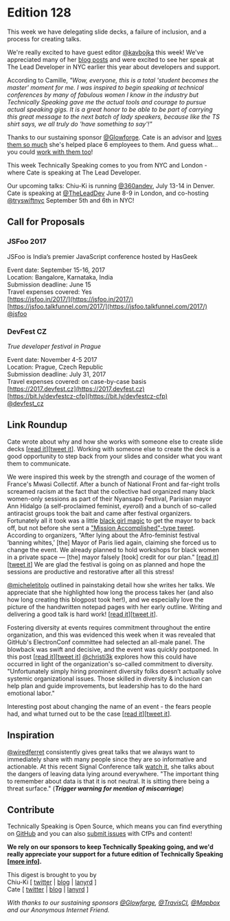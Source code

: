 # Edition 128

This week we have delegating slide decks, a failure of inclusion, and a process for creating talks.

We're really excited to have guest editor [@kavbojka](http://twitter.com/kavbojka) this week! We've appreciated many of her [blog posts](https://camilleacey.com/blog/) and were excited to see her speak at The Lead Developer in NYC earlier this year about developers and support. 

According to Camille, _"Wow, everyone, this is a total 'student becomes the master' moment for me. I was inspired to begin speaking at technical conferences by many of fabulous women I know in the industry but Technically Speaking gave me the actual tools and courage to pursue actual speaking gigs. It is a great honor to be able to be part of carrying this great message to the next batch of lady speakers, because like the TS shirt says, we all truly do 'have something to say'!"_

Thanks to our sustaining sponsor [@Glowforge](http://twitter.com/glowforge). Cate is an advisor and [loves them so much](https://cate.blog/2015/10/21/lasers-and-practical-skills/) she's helped place 6 employees to them. And guess what... you could [work with them too](https://glowforge.com/jobs/)!

This week Technically Speaking comes to you from NYC and London - where Cate is speaking at The Lead Developer.

Our upcoming talks: Chiu-Ki is running [@360andev](http://twitter.com/360andev), July 13-14 in Denver. Cate is speaking at [@TheLeadDev](http://twitter.com/theleaddev) June 8-9 in London, and co-hosting [@tryswiftnyc](http://twitter.com/tryswiftnyc) September 5th and 6th in NYC! 


## Call for Proposals

### JSFoo 2017

JSFoo is India’s premier JavaScript conference hosted by HasGeek

Event date: September 15-16, 2017  
Location: Bangalore, Karnataka, India  
Submission deadline: June 15  
Travel expenses covered: Yes  
[https://jsfoo.in/2017/](https://jsfoo.in/2017/)  
[https://jsfoo.talkfunnel.com/2017/](https://jsfoo.talkfunnel.com/2017/)  
[@jsfoo](http://twitter.com/jsfoo)

### DevFest CZ
*True developer festival in Prague* 
 
Event date: November 4-5 2017  
Location: Prague, Czech Republic  
Submission deadline: July 31, 2017  
Travel expenses covered: on case-by-case basis  
[https://2017.devfest.cz](https://2017.devfest.cz)  
[https://bit.ly/devfestcz-cfp](https://bit.ly/devfestcz-cfp)  
[@devfest_cz](https://twitter.com/DevFest_CZ)


## Link Roundup

Cate wrote about why and how she works with someone else to create slide decks [[read it](https://cate.blog/2017/06/01/who-made-your-slides-not-me/)][[tweet it](https://twitter.com/home?status=%E2%80%9CWho%20Made%20Your%20Slides%3F%E2%80%9D%20%28Not%20Me%29%20%E2%80%93%20Accidentally%20in%20Code%20https%3A//cate.blog/2017/06/01/who-made-your-slides-not-me/%20via%20%40techspeakdigest)]. Working with someone else to create the deck is a good opportunity to step back from your slides and consider what you want them to communicate.

We were inspired this week by the strength and courage of the women of France's Mwasi Collectif. After a bunch of National Front and far-right trolls screamed racism at the fact that the collective had organized many black women-only sessions as part of their Nyansapo Festival, Parisian mayor Ann Hidalgo (a self-proclaimed feminist, *eyeroll*) and a bunch of so-called antiracist groups took the bait and came after festival organizers. Fortunately all it took was a little [black girl magic](http://www.refinery29.com/2017/04/149970/black-girl-magic-meaning) to get the mayor to back off, but not before she sent a ["Mission Accomplished"-type tweet](http://time.com/4797567/paris-mayor-black-feminist-festival/). According to organizers, “After lying about the Afro-feminist festival ‘banning whites,’ [the] Mayor of Paris lied again, claiming she forced us to change the event. We already planned to hold workshops for black women in a private space ― [the] mayor falsely [took] credit for our plan.” [[read it](http://www.huffingtonpost.com/entry/afro-feminist-festival-organizers-call-out-paris-mayor-for-accusing-them-of-racism_us_592d8a3ee4b0df57cbfd7f0b)][[tweet it](https://twitter.com/home?status=Afro-Feminist%20Festival%20Organizers%20Call%20Out%20Paris%20Mayor%20For%20Accusing%20Them%20Of%20Racism%20%7C%20HuffPost%20http%3A//www.huffingtonpost.com/entry/afro-feminist-festival-organizers-call-out-paris-mayor-for-accusing-them-of-racism_us_592d8a3ee4b0df57cbfd7f0b%20via%20%40techspeakdigest)] We are glad the festival is going on as planned and hope the sessions are productive and restorative after all this stress!

[@micheletitolo](http://twitter.com/micheletitolo) outlined in painstaking detail how she writes her talks. We appreciate that she highlighted how long the process takes her (and also how long creating this blogpost took her!), and we especially love the picture of the handwritten notepad pages with her early outline. Writing and delivering a good talk is hard work! [[read it](https://michele.io/how-i-create-talks/)][[tweet it](https://twitter.com/home?status=How%20I%20Create%20Talks%20%C2%B7%20Michele%20Titolo%20by%20%40micheletitolo%20https%3A//michele.io/how-i-create-talks/%20via%20%40techspeakdigest)].

Fostering diversity at events requires commitment throughout the entire organization, and this was evidenced this week when  it was revealed that GitHub's ElectronConf committee had selected an all-male panel. The blowback was swift and decisive, and the event was quickly postponed. In this post [[read it](https://subfictional.com/how-could-github-announce-an-all-male-conference-line-up-the-same-week-it-shares-results-from-an-oss-demographics-survey-with-3-women/)][[tweet it](https://twitter.com/home?status=How%20could%20GitHub%20announce%20an%20all-male%20conference%20line%20up%20the%20same%20week%20it%20shares%20results%20from%20an%20OSS%20demographics%20survey%20with%203%25%20women%3F%20%7C%20Subfictional%20Studios%20by%20%40christi3k%20https%3A//subfictional.com/how-could-github-announce-an-all-male-conference-line-up-the-same-week-it-shares-results-from-an-oss-demographics-survey-with-3-women/%20via%20%40techspeakdigest)] [@christi3k](http://twitter.com/christi3k) explores how this could have occurred in light of the organization's so-called commitment to diversity. "Unfortunately simply hiring prominent diversity folks doesn’t actually solve systemic organizational issues. Those skilled in diversity & inclusion can help plan and guide improvements, but leadership has to do the hard emotional labor." 

Interesting post about changing the name of an event - the fears people had, and what turned out to be the case [[read it](https://make.wordpress.org/community/2017/05/24/whats-in-a-name-organizing-wordcamps-and-developing-the-finnish-community/)][[tweet it](https://twitter.com/home?status=What%E2%80%99s%20in%20a%20name%3F%20Organizing%20WordCamps%20and%20developing%20the%20Finnish%20community%20%E2%80%93%20Make%20WordPress%20Community%20https%3A//make.wordpress.org/community/2017/05/24/whats-in-a-name-organizing-wordcamps-and-developing-the-finnish-community/%20via%20%40techspeakdigest)].

## Inspiration

[@wiredferret](http://twitter.com/wiredferret) consistently gives great talks that we always want to immediately share with many people since they are so informative and actionable. At this recent Signal Conference talk [watch it](https://youtu.be/93ewk2pooAw), she talks about the dangers of leaving data lying around everywhere. "The important thing to remember about data is that it is not neutral. It is sitting there being a threat surface." (***Trigger warning for mention of miscarriage***)

## Contribute

Technically Speaking is Open Source, which means you can find everything on [GitHub](https://github.com/catehstn/technically-speaking/) and you can also [submit issues](https://github.com/catehstn/technically-speaking/issues/new) with CfPs and content!

**We rely on our sponsors to keep Technically Speaking going, and we'd really appreciate your support for a future edition of Technically Speaking [[more info](http://www.techspeak.email/sponsorship/)].**  


This digest is brought to you by  
Chiu-Ki [ [twitter](https://twitter.com/chiuki) | [blog](http://blog.sqisland.com/) | [lanyrd](http://lanyrd.com/profile/chiuki/) ]  
Cate [ [twitter](https://twitter.com/catehstn) | [blog](http://www.cate.blog/) | [lanyrd](http://lanyrd.com/profile/catehstn/) ]

*With thanks to our sustaining sponsors [@Glowforge](http://twitter.com/glowforge), [@TravisCI](http://twitter.com/travisci), [@Mapbox](http://twitter.com/mapbox) and our Anonymous Internet Friend.*
